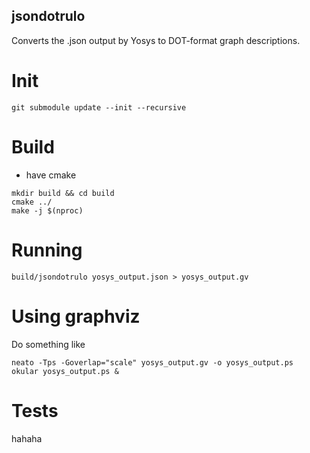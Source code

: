 ## jsondotrulo

Converts the .json output by Yosys to DOT-format graph descriptions.

# Init

`git submodule update --init --recursive`

# Build

* have cmake

```
mkdir build && cd build
cmake ../
make -j $(nproc)
```

# Running

```
build/jsondotrulo yosys_output.json > yosys_output.gv
```

# Using graphviz

Do something like

```
neato -Tps -Goverlap="scale" yosys_output.gv -o yosys_output.ps
okular yosys_output.ps &
```

# Tests

hahaha
